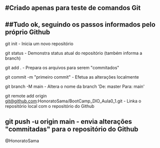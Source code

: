 #Criado apenas para teste de comandos Git
----
##Tudo ok, seguindo os passos informados pelo próprio Github
----
git init - Inicia um novo repositório

git status - Demonstra status atual do repositório (também informa a branch)

git add . - Prepara os arquivos para serem "commitados"

git commit -m "primeiro commit" - Efetua as alterações localmente

git branch -M main - Altera o nome da branch 'De: master Para: main'

git remote add origin git@github.com:HonoratoSama/BootCamp_DIO_Aula0_1.git - Linka o 
    repositório local com o repositório do Github

git push -u origin main - envia alterações "commitadas" para o repositório do Github
----
@HonoratoSama
